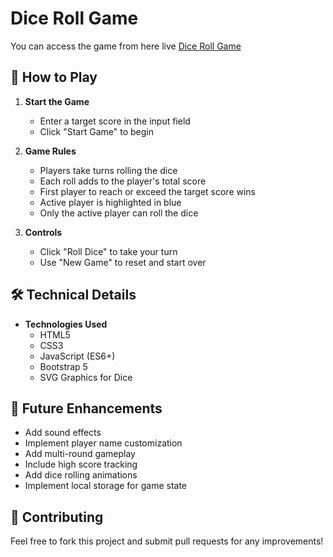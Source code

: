 # Dice Roll Game
You can access the game from here live [Dice Roll Game](https://ratnapalshende.github.io/Dice-roll-game/)

## 📝 How to Play

1. **Start the Game**
   - Enter a target score in the input field
   - Click "Start Game" to begin

2. **Game Rules**
   - Players take turns rolling the dice
   - Each roll adds to the player's total score
   - First player to reach or exceed the target score wins
   - Active player is highlighted in blue
   - Only the active player can roll the dice

3. **Controls**
   - Click "Roll Dice" to take your turn
   - Use "New Game" to reset and start over


## 🛠️ Technical Details

- **Technologies Used**
  - HTML5
  - CSS3
  - JavaScript (ES6+)
  - Bootstrap 5
  - SVG Graphics for Dice


## 🎯 Future Enhancements

- Add sound effects
- Implement player name customization
- Add multi-round gameplay
- Include high score tracking
- Add dice rolling animations
- Implement local storage for game state

## 🤝 Contributing

Feel free to fork this project and submit pull requests for any improvements!


